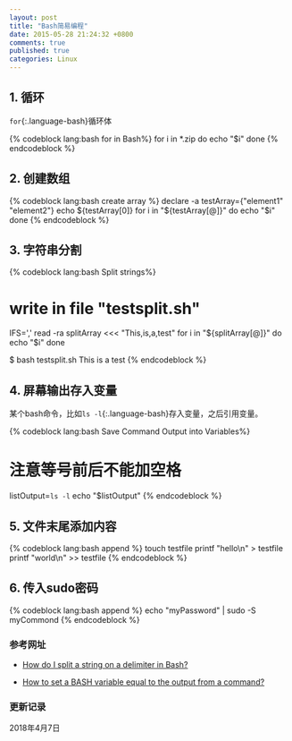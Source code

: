```yaml
---
layout: post
title: "Bash简易编程"
date: 2015-05-28 21:24:32 +0800
comments: true
published: true
categories: Linux
---
```


## 1. 循环 ##

`for`{:.language-bash}循环体

{% codeblock lang:bash for in Bash%}
for i in *.zip
do
    echo "$i"
done
{% endcodeblock %} 

<!--more-->

## 2. 创建数组 ##

{% codeblock lang:bash create array %}
declare -a testArray={"element1" "element2"}
echo ${testArray[0]}
for i in "${testArray[@]}"
do
    echo "$i"
done
{% endcodeblock %} 

## 3. 字符串分割 ##

{% codeblock lang:bash Split strings%}
# write in file "testsplit.sh"
IFS=',' read -ra splitArray <<< "This,is,a,test"
for i in "${splitArray[@]}"
do
    echo "$i"
done

$ bash testsplit.sh
This
is
a
test
{% endcodeblock %}

## 4. 屏幕输出存入变量 ##

某个bash命令，比如`ls -l`{:.language-bash}存入变量，之后引用变量。

{% codeblock lang:bash Save Command Output into Variables%}
# 注意等号前后不能加空格
listOutput=`ls -l`
echo "$listOutput"
{% endcodeblock %}

## 5. 文件末尾添加内容 ##

{% codeblock lang:bash append %}
touch testfile
printf "hello\n" > testfile
printf "world\n" >> testfile
{% endcodeblock %} 

## 6. 传入sudo密码 ##

{% codeblock lang:bash append %}
echo "myPassword" | sudo -S myCommond
{% endcodeblock %} 


### 参考网址 ###

* [How do I split a string on a delimiter in Bash?](http://stackoverflow.com/questions/918886/how-do-i-split-a-string-on-a-delimiter-in-bash)

* [How to set a BASH variable equal to the output from a command?](http://stackoverflow.com/questions/4651437/how-to-set-a-bash-variable-equal-to-the-output-from-a-command) 

### 更新记录 ###

2018年4月7日
